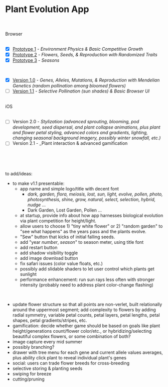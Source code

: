 # Plant Evolution App

<br>
<br>
Browser
<br>
<br>

- [X] [Prototype 1](https://github.com/matthewmain/plant_evolution_app/tree/master/prototypes/prototype_1) - _Environment Physics & Basic Competitive Growth_  
- [X] [Prototype 2](https://github.com/matthewmain/plant_evolution_app/tree/master/prototypes/prototype_2) - _Flowers, Seeds, & Reproduction with Randomized Traits_  
- [X] [Prototype 3](https://github.com/matthewmain/plant_evolution_app/tree/master/prototypes/prototype_3) - _Seasons_

<br>

- [X] [Version 1.0](https://github.com/matthewmain/plant_evolution_app/tree/master/builds/v1.0) - _Genes, Alleles, Mutations, & Reproduction with Mendelian Genetics (random pollination among bloomed flowers)_
- [ ] [Version 1.1](https://github.com/matthewmain/plant_evolution_app/tree/master/builds/v1.1) - _Selective Pollination (sun shades) & Basic Browser UI_

<br>
iOS
<br>
<br>

- [ ] Version 2.0 - _Stylization (advanced sprouting, blooming, pod development, seed dispersal, and plant collapse animations, plus plant and flower petal styling, advanced colors and gradients, lighting, changing seasonal background imagery, possibly winter snowfall, etc.)_ 
- [ ] Version 2.1 - _Plant interaction & advanced gamification

<br>
<br>
<br>

to add/ideas:

 - to make v1.1 presentable: 
   - app name and simple logo/title with decent font 
     - _dark, garden, flora, meiosis, lost, sun, light, evolve, pollen, photo, photosynthesis, shine, grow, natural, select, selection, hybrid, nudge ..._ 
     - Dark Garden, Lost Garden, Pollen ... 
   - at startup, provide info about how app harnesses biological evolution via plant competition for height/light.
   - allow users to choose 1) "tiny white flower" or 2) "random garden" to "see what happens" as the years pass and the plants evolve.
   - "Sew" button that kicks of initial falling seeds.
   - add "year _number_, _season_" to season meter, using title font 
   - add restart button
   - add shadow visibility toggle
   - add image download button
   - fix safari issues (color value floats, etc.)
   - possibly add slidable shaders to let user control which plants get sunlight
   - performance enhancement: run sun rays less often with stronger intensity (probably need to address plant color-change flashing)
   
<br>

 - update flower structure so that all points are non-verlet, built relationally around the uppermost segment; add complexity to flowers by adding radial symmetry, variable petal counts, petal layers, petal lengths, petal shapes, petal gradients/stripes, etc.
 - gamification: decide whether game should be based on goals like plant height/generations count/flower color/etc., or hybridizing/selecting beautiful complex flowers, or some combination of both?
 - image capture every mid summer
 - possibly branching?
 - drawer with tree menu for each gene and current allele values averages, plus ability click plant to reveal individual plant's genes
 - social: users can trade flower breeds for cross-breeding
 - selective storing & planting seeds
 - swiping for breeze
 - cutting/pruning
